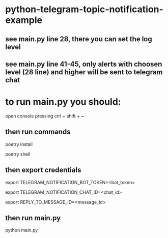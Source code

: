 # python-telegram-topic-notification-example

## see main.py line 28, there you can set the log level
## see main.py line 41-45, only alerts with choosen level (28 line) and higher will be sent to telegram chat

# to run main.py you should:
open console pressing ctrl + shift + ~ 

## then run commands
poetry install

poetry shell 

## then export credentials
export TELEGRAM_NOTIFICATION_BOT_TOKEN=<bot_token>

export TELEGRAM_NOTIFICATION_CHAT_ID=<chat_id>

export REPLY_TO_MESSAGE_ID=<message_id>


## then run main.py
python main.py
